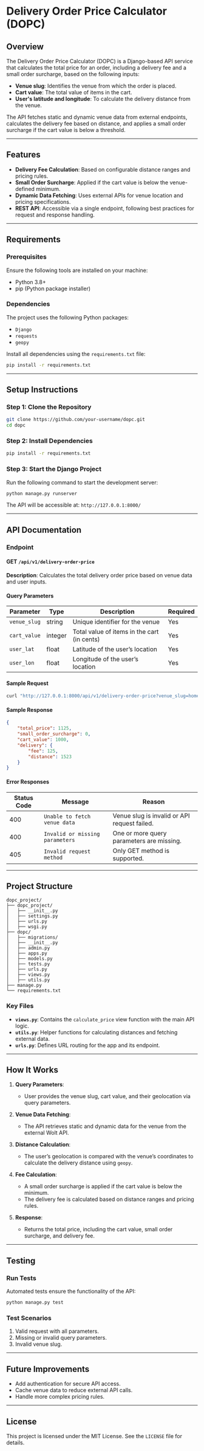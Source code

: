 # Delivery Order Price Calculator (DOPC)

## **Overview**

The Delivery Order Price Calculator (DOPC) is a Django-based API service that calculates the total price for an order, including a delivery fee and a small order surcharge, based on the following inputs:

- **Venue slug**: Identifies the venue from which the order is placed.
- **Cart value**: The total value of items in the cart.
- **User's latitude and longitude**: To calculate the delivery distance from the venue.

The API fetches static and dynamic venue data from external endpoints, calculates the delivery fee based on distance, and applies a small order surcharge if the cart value is below a threshold.

---

## **Features**

- **Delivery Fee Calculation**: Based on configurable distance ranges and pricing rules.
- **Small Order Surcharge**: Applied if the cart value is below the venue-defined minimum.
- **Dynamic Data Fetching**: Uses external APIs for venue location and pricing specifications.
- **REST API**: Accessible via a single endpoint, following best practices for request and response handling.

---

## **Requirements**

### **Prerequisites**

Ensure the following tools are installed on your machine:
- Python 3.8+
- pip (Python package installer)

### **Dependencies**

The project uses the following Python packages:
- `Django`
- `requests`
- `geopy`

Install all dependencies using the `requirements.txt` file:
```bash
pip install -r requirements.txt
```

---

## **Setup Instructions**

### **Step 1: Clone the Repository**

```bash
git clone https://github.com/your-username/dopc.git
cd dopc
```

### **Step 2: Install Dependencies**

```bash
pip install -r requirements.txt
```

### **Step 3: Start the Django Project**

Run the following command to start the development server:
```bash
python manage.py runserver
```

The API will be accessible at: `http://127.0.0.1:8000/`

---

## **API Documentation**

### **Endpoint**

#### **GET** `/api/v1/delivery-order-price`

**Description**: Calculates the total delivery order price based on venue data and user inputs.

#### **Query Parameters**

| Parameter       | Type    | Description                                | Required |
|-----------------|---------|--------------------------------------------|----------|
| `venue_slug`    | string  | Unique identifier for the venue            | Yes      |
| `cart_value`    | integer | Total value of items in the cart (in cents)| Yes      |
| `user_lat`      | float   | Latitude of the user’s location            | Yes      |
| `user_lon`      | float   | Longitude of the user’s location           | Yes      |

#### **Sample Request**

```bash
curl "http://127.0.0.1:8000/api/v1/delivery-order-price?venue_slug=home-assignment-venue-berlin&cart_value=1000&user_lat=52.5200&user_lon=13.4050"
```

#### **Sample Response**

```json
{
    "total_price": 1125,
    "small_order_surcharge": 0,
    "cart_value": 1000,
    "delivery": {
        "fee": 125,
        "distance": 1523
    }
}
```

#### **Error Responses**

| Status Code | Message                             | Reason                                       |
|-------------|-------------------------------------|----------------------------------------------|
| 400         | `Unable to fetch venue data`       | Venue slug is invalid or API request failed. |
| 400         | `Invalid or missing parameters`    | One or more query parameters are missing.    |
| 405         | `Invalid request method`           | Only GET method is supported.                |

---

## **Project Structure**

```
dopc_project/
├── dopc_project/
│   ├── __init__.py
│   ├── settings.py
│   ├── urls.py
│   ├── wsgi.py
├── dopc/
│   ├── migrations/
│   ├── __init__.py
│   ├── admin.py
│   ├── apps.py
│   ├── models.py
│   ├── tests.py
│   ├── urls.py
│   ├── views.py
│   ├── utils.py
├── manage.py
└── requirements.txt
```

### **Key Files**

- **`views.py`**: Contains the `calculate_price` view function with the main API logic.
- **`utils.py`**: Helper functions for calculating distances and fetching external data.
- **`urls.py`**: Defines URL routing for the app and its endpoint.

---

## **How It Works**

1. **Query Parameters**:
   - User provides the venue slug, cart value, and their geolocation via query parameters.

2. **Venue Data Fetching**:
   - The API retrieves static and dynamic data for the venue from the external Wolt API.

3. **Distance Calculation**:
   - The user’s geolocation is compared with the venue’s coordinates to calculate the delivery distance using `geopy`.

4. **Fee Calculation**:
   - A small order surcharge is applied if the cart value is below the minimum.
   - The delivery fee is calculated based on distance ranges and pricing rules.

5. **Response**:
   - Returns the total price, including the cart value, small order surcharge, and delivery fee.

---

## **Testing**

### **Run Tests**
Automated tests ensure the functionality of the API:
```bash
python manage.py test
```

### **Test Scenarios**

1. Valid request with all parameters.
2. Missing or invalid query parameters.
3. Invalid venue slug.

---

## **Future Improvements**

- Add authentication for secure API access.
- Cache venue data to reduce external API calls.
- Handle more complex pricing rules.

---

## **License**

This project is licensed under the MIT License. See the `LICENSE` file for details.
